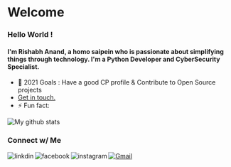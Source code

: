  <h1> Welcome </h1>

 <h3> Hello World !</h3> 

 <h4> I'm Rishabh Anand, a homo saipein who is passionate about simplifying things through technology. I'm a Python Developer and CyberSecurity Specialist. </h4>  

- 🥅 2021 Goals : Have a good CP profile & Contribute to Open Source projects
- [Get in touch.](mailto:cse.19BCS4525@gmail.com) 
- ⚡ Fun fact: 


![My github stats](https://github-readme-stats.vercel.app/api?username=TheFenrisLycaon&show_icons=true&theme=gruvbox&count_private=trues)


 ### Connect w/ Me

[<img align="left" alt="linkdin" src="https://img.shields.io/badge/LinkedIn-0077B5?style=for-the-badge&logo=linkedin&logoColor=white" />][linkedin]
[![Gmail](https://img.shields.io/badge/-gmail-%23D14836?style=for-the-badge&logo=Gmail&logoColor=white)](mailto:CSE.19BCS4525@gmail.com)
[<img align="left" alt="facebook" src="https://img.shields.io/badge/Facebook-1877F2?style=for-the-badge&logo=facebook&logoColor=white" />][facebook]
[<img align="left" alt="instagram" src="https://img.shields.io/badge/Instagram-E4405F?style=for-the-badge&logo=instagram&logoColor=white" />][instagram]

[facebook]: https://www.facebook.com/the.rishabh.anand/
[instagram]: https://www.instagram.com/the.rishabh.anand/
[linkedin]: https://www.linkedin.com/in/rishabhanandxz/
